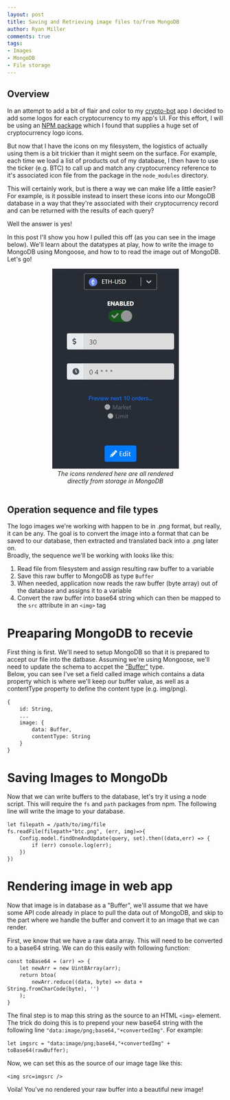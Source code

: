 ```yaml
---
layout: post
title: Saving and Retrieving image files to/from MongoDB
author: Ryan Miller
comments: true
tags:
- Images
- MongoDB
- File storage
---
```


## Overview
In an attempt to add a bit of flair and color to my [crypto-bot](https://github.com/TheRyanMiller/crypto-bot) app I decided to add some logos for each cryptocurrency to my app's UI.  For this effort, I will be using an [NPM package](https://github.com/spothq/cryptocurrency-icons) which I found that supplies a huge set of cryptocurrency logo icons.  

But now that I have the icons on my filesystem, the logistics of actually using them is a bit trickier than it might seem on the surface. For example, each time we load a list of products out of my database, I then have to use the ticker (e.g. BTC) to call up and match any cryptocurrency reference to it's associated icon file from the package in the `node_modules` directory. 
  
This will certainly work, but is there a way we can make life a little easier? For example, is it possible instead to insert these icons into our MongoDB database in a way that they're associated with their cryptocurrency record and can be returned with the results of each query? 

Well the answer is yes!

In this post I'll show you how I pulled this off (as you can see in the image below). We'll learn about the datatypes at play, how to write the image to MongoDB using Mongoose, and how to to read the image out of MongoDB. Let's go!

<div style="text-align:center"><img src="/static/img/blogimages/crypto-bot/icondemo.gif" /><p style="width:100%; text-align:center; margin: auto"><i>The icons rendered here are all rendered<br /> directly from storage in MongoDB</i></p></div><br />

## Operation sequence and file types
The logo images we're working with happen to be in .png format, but really, it can be any. The goal is to convert the image into a format that can be saved to our database, then extracted and translated back into a .png later on.  
Broadly, the sequence we'll be working with looks like this:

1. Read file from filesystem and assign resulting raw buffer to a variable
1. Save this raw buffer to MongoDB as type `Buffer`
1. When needed, application now reads the raw buffer (byte array) out of the database and assigns it to a variable
1. Convert the raw buffer into base64 string which can then be mapped to the `src` attribute in an `<img>` tag


# Preaparing MongoDB to recevie
First thing is first. We'll need to setup MongoDB so that it is prepared to accept our file into the datbase. Assuming we're using Mongoose, we'll need to update the schema to accpet the ["Buffer"](https://mongoosejs.com/docs/schematypes.html#buffers) type.  
Below, you can see I've set a field called image which contains a data property which is where we'll keep our buffer value, as well as a contentType property to define the content type (e.g. img/png).
```
{
    id: String,
    ...
    image: {
        data: Buffer, 
        contentType: String
    }
}
```

# Saving Images to MongoDb
Now that we can write buffers to the database, let's try it using a node script. This will require the `fs` and `path` packages from npm. The following line will write the image to your database.
```
let filepath = /path/to/img/file
fs.readFile(filepath+"btc.png", (err, img)=>{
    Config.model.findOneAndUpdate(query, set).then((data,err) => {
        if (err) console.log(err);
    })
})
```

# Rendering image in web app
Now that image is in database as a "Buffer", we'll assume that we have some API code already in place to pull the data out of MongoDB, and skip to the part where we handle the buffer and convert it to an image that we can render.

First, we know that we have a raw data array. This will need to be converted to a base64 string. We can do this easily with following function:  
```
const toBase64 = (arr) => {
    let newArr = new Uint8Array(arr);
    return btoa(
        newArr.reduce((data, byte) => data + String.fromCharCode(byte), '')
    );
}
```
The final step is to map this string as the source to an HTML `<img>` element.  
The trick do doing this is to prepend your new base64 string with the following line `"data:image/png;base64,"+convertedImg"`. For example:
```
let imgsrc = "data:image/png;base64,"+convertedImg" + toBase64(rawBuffer);
```
Now, we can set this as the source of our image tage like this:
```
<img src=imgsrc />
```
Voila! You've no rendered your raw buffer into a beautiful new image!

